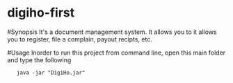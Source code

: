 # digiho-first
#Synopsis
It's a document management system. It allows you to it allows you to register, file a complain, payout recipts, etc.

#Usage 
Inorder to run this project from command line, open this main folder and type the following
```
   java -jar "DigiHo.jar"
``` 
  